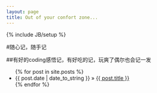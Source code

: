 ```yaml
---
layout: page
title: Out of your confort zone...
---
```

{% include JB/setup %}

#随心记，随手记

##有好的coding感悟记，有好吃的记，玩爽了偶尔也会记一发

<ul class="posts">
  {% for post in site.posts %}
    <li><span>{{ post.date | date_to_string }}</span> &raquo; <a href="{{ BASE_PATH }}{{ post.url }}">{{ post.title }}</a></li>
  {% endfor %}
</ul>



